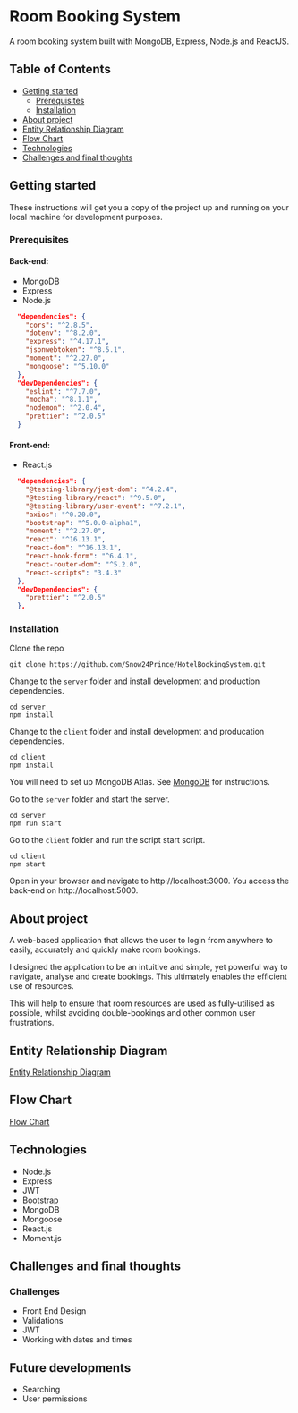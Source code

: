 # Room Booking System
A room booking system built with MongoDB, Express, Node.js and ReactJS.

## Table of Contents

* [Getting started](#getting-started)
  * [Prerequisites](#prerequisites)
  * [Installation](#installation)
* [About project](#about-project)
* [Entity Relationship Diagram](#entity-relationship-diagram)
* [Flow Chart](#flow-chart)
* [Technologies](#technologies)
* [Challenges and final thoughts](#challenges-and-final-thoughts)

## Getting started
These instructions will get you a copy of the project up and running on your local machine for development purposes.
### Prerequisites
#### Back-end:
- MongoDB
- Express
- Node.js

```json
  "dependencies": {
    "cors": "^2.8.5",
    "dotenv": "^8.2.0",
    "express": "^4.17.1",
    "jsonwebtoken": "^8.5.1",
    "moment": "^2.27.0",
    "mongoose": "^5.10.0"
  },
  "devDependencies": {
    "eslint": "^7.7.0",
    "mocha": "^8.1.1",
    "nodemon": "^2.0.4",
    "prettier": "^2.0.5"
  }
```
#### Front-end:
- React.js
```json
  "dependencies": {
    "@testing-library/jest-dom": "^4.2.4",
    "@testing-library/react": "^9.5.0",
    "@testing-library/user-event": "^7.2.1",
    "axios": "^0.20.0",
    "bootstrap": "^5.0.0-alpha1",
    "moment": "^2.27.0",
    "react": "^16.13.1",
    "react-dom": "^16.13.1",
    "react-hook-form": "^6.4.1",
    "react-router-dom": "^5.2.0",
    "react-scripts": "3.4.3"
  },
  "devDependencies": {
    "prettier": "^2.0.5"
  },
```
### Installation
Clone the repo
```
git clone https://github.com/Snow24Prince/HotelBookingSystem.git
```

Change to the `server` folder and install development and production dependencies.

```
cd server
npm install
```

Change to the `client` folder and install development and producation dependencies.
```
cd client
npm install
```

You will need to set up MongoDB Atlas. See [MongoDB](https://docs.mongodb.com/cloud/) for instructions.


Go to the `server` folder and start the server.
```
cd server
npm run start
```

Go to the `client` folder and run the script start script.
```
cd client
npm start
```

Open in your browser and navigate to http://localhost:3000. You access the back-end on http://localhost:5000.

## About project
A web-based application that allows the user to login from anywhere to easily, accurately and quickly make room bookings.

I designed the application to be an intuitive and simple, yet powerful way to navigate, analyse and create bookings. This ultimately enables the efficient use of resources.

This will help to ensure that room resources are used as fully-utilised as possible, whilst avoiding double-bookings and other common user frustrations. 


## Entity Relationship Diagram
[Entity Relationship Diagram](docs/HotelBookingSystem-ERD.png)

## Flow Chart
[Flow Chart](docs/FlowChart.png)

## Technologies
- Node.js
- Express
- JWT
- Bootstrap
- MongoDB
- Mongoose
- React.js
- Moment.js

## Challenges and final thoughts

### Challenges
- Front End Design
- Validations
- JWT
- Working with dates and times

## Future developments
- Searching
- User permissions
